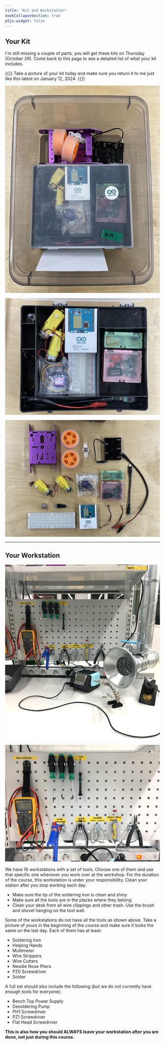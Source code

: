 ```yaml
---
title: "Kit and Workstation"
bookCollapseSection: true
p5js-widget: false
---
```


## Your Kit

I'm still missing a couple of parts, you will get these kits on Thursday (October 26). Come back to this page to see a detailed list of what your kit includes.

{{<hint info>}}
Take a picture of your kit today and make sure you return it to me just like this latest on January 12, 2024.
{{</hint>}}

[![Full box](./images/kit-box.jpg)](./images/kit-box.jpg)

[![Kit inner box](./images/kit-inner-box.jpg)](./images/kit-inner-box.jpg)

[![Kit contents](./images/kit-contents.jpg)](./images/kit-contents.jpg)

---

## Your Workstation

[![Workstation](./images/workstation.jpg)](./images/workstation.jpg)

[![Workstation](./images/workstation-details.jpg)](./images/workstation-details.jpg)

We have 16 workstations with a set of tools. Choose one of them and use that specific one whenever you work over at the workshop. For the duration of the course, this workstation is under your responsibility. Clean your station after you stop working each day:

- Make sure the tip of the soldering iron is clean and shiny
- Make sure all the tools are in the places where they belong
- Clean your desk from all wire clippings and other trash. Use the brush and shovel hanging on the tool wall.

Some of the workstations do not have all the tools as shown above. Take a picture of yours in the beginning of the course and make sure it looks the same on the last day. Each of them has at least:

- Soldering Iron
- Helping Hands
- Multimeter
- Wire Strippers
- Wire Cutters
- Needle Nose Pliers
- PZ0 Screwdriver
- Solder

A full set should also include the following (but we do not currently have enough tools for everyone):

- Bench Top Power Supply
- Desoldering Pump
- PH1 Screwdriver
- PZ1 Screwdriver
- Flat Head Screwdriver

**This is also how you should ALWAYS leave your workstation after you are done, not just during this course.**
